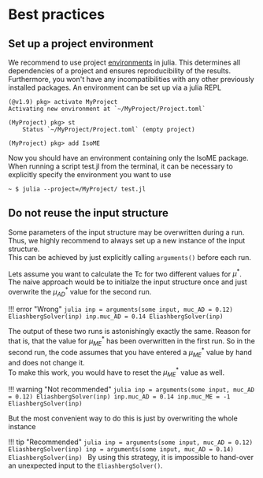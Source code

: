 # Best practices
## Set up a project environment
We recommend to use project [environments](https://docs.julialang.org/en/v1/manual/code-loading/#Environments-1) in julia. This determines all dependencies of a project and ensures reproducibility of the results.
Furthermore, you won't have any incompatibilities with any other previously installed packages.
An environment can be set up via a julia REPL
```julia-repl
(@v1.9) pkg> activate MyProject
Activating new environment at `~/MyProject/Project.toml`

(MyProject) pkg> st
    Status `~/MyProject/Project.toml` (empty project)

(MyProject) pkg> add IsoME
```
Now you should have an environment containing only the IsoME package. 
When running a script test.jl from the terminal, it can be necessary to explicitly specify the environment you want to use 
```console
~ $ julia --project=/MyProject/ test.jl
```


## Do not reuse the input structure
Some parameters of the input structure may be overwritten during a run.  
Thus, we highly recommend to always set up a new instance of the input structure.  
This can be achieved by just explicitly calling `arguments()` before each run. 

Lets assume you want to calculate the Tc for two different values for $\mu^*$.  
The naive approach would be to initialze the input structure once and just overwrite the $\mu^*_{AD}$ value for the second run.

!!! error "Wrong"
    ```julia
    inp = arguments(some input, muc_AD = 0.12)
    EliashbergSolver(inp)
    inp.muc_AD = 0.14
    EliashbergSolver(inp)
    ```

The output of these two runs is astonishingly exactly the same.
Reason for that is, that the value for $\mu^*_{ME}$ has been overwritten in the first run. So in the second run, the code assumes that you have entered a $\mu^*_{ME}$ value by hand and does not change it.   
To make this work, you would have to reset the $\mu^*_{ME}$ value as well.

!!! warning "Not recommended"
    ```julia
    inp = arguments(some input, muc_AD = 0.12)
    EliashbergSolver(inp)
    inp.muc_AD = 0.14
    inp.muc_ME = -1
    EliashbergSolver(inp)
    ```

But the most convenient way to do this is just by overwriting the whole instance

!!! tip "Recommended"
    ```julia
    inp = arguments(some input, muc_AD = 0.12)
    EliashbergSolver(inp)
    inp = arguments(some input, muc_AD = 0.14)
    EliashbergSolver(inp)
    ```
By using this strategy, it is impossible to hand-over an unexpected input to the `EliashbergSolver()`.


